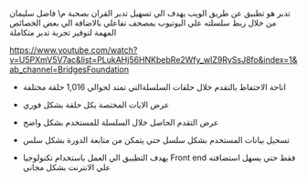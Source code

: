 تدبر هو تطبيق عن طريق الويب يهدف الي تسهيل تدبر القران بصحبة م\ فاضل سليمان من خلال ربط سلسلته علي اليوتيوب بمصحف تفاعلي بالاضافة الي بعض الخصائص المهمة لتوفير تجربة تدبر متكاملة

https://www.youtube.com/watch?v=U5PXmV5V7ac&list=PLukAHj56HNKbebRe2Wfy_wIZ9RySsJ8fo&index=1&ab_channel=BridgesFoundation


- اتاحة الاحتفاظ بالتقدم خلال حلقات السلسلةالتي تمتد لحوالي 1,016 حلقة مختلفة
- عرض الايات المختصة بكل حلقة بشكل فوري
- عرض التقدم الحاصل خلال السلسلة للمستخدم بشكل واضح
- تسحيل بيانات المستخدم بشكل سلسل حتي يتمكن من متابعة الدورة بشكل سلس

- يهدف التطبيق الي العمل باستخدام تكنولوجيا Front end فقط حتي يسهل استضافته علي الانترنت بشكل مجاني
